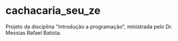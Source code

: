 # cachacaria_seu_ze
Projeto da disciplina "Introdução a programação", ministrada pelo Dr. Messias Rafael Batista.
